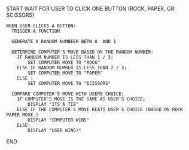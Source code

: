 START 
    WAIT FOR USER TO CLICK ONE BUTTON (ROCK, PAPER, OR SCISSORS)

    WHEN USER CLICKS A BUTTON:
      TRIGGER A FUNCTION

      GENERATE A RANDOM NUMBEER BETW 0  AND 1

      DETERMINE COMPUTER'S MOVE BASED ON THE RANDOM NUMBER:
        IF RANDOM NUMBER IS LESS THAN 1 / 3;
            SET COMPUTER MOVE TO "ROCK" 
        ELSE IF RANDOM NUMBER IS LESS THAN 2 / 3;
            SET COMPUTER MOVE TO "PAPER"
        ELSE :
            SET COMPUTER MOVE TO "SCISSORS"

      COMPARE COMPUTER'S MOVE WITH USERS CHOICE:
        IF COMPUTER'S MOVE IS THE SAME AS USER'S CHOICE;
            DISPLAY "ITS A TIE"
        ELSE IF THE COMPUTER'S MOVE BEATS USER'S CHOICE (BASED ON ROCK PAPER MOVE )
            DISPLAY "COMPUTER WINS"
        ELSE:
            DISPLAY "USER WINS!"
END

      